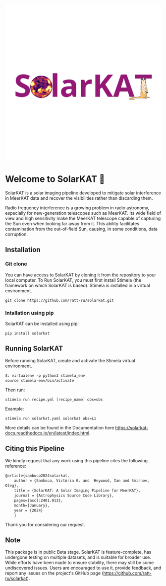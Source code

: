 <div align="center">
 
  <img src="solarkat_logo.png" alt="SolarKAT Logo" width="600">
 
</div>


<h1>Welcome to SolarKAT 🚀</h1>

SolarKAT is a solar imaging pipeline developed to mitigate solar interference in MeerKAT data and recover the visibilities rather than discarding them.

Radio frequency interference is a growing problem in radio astronomy, especially for new-generation telescopes such as MeerKAT.
Its wide field of view and high sensitivity make the MeerKAT telescope capable of capturing the Sun even when looking far away from it.
 This ability facilitates contamination from the out-of-field Sun, causing, in some conditions, data corruption.

## Installation 

### Git clone
You can have access to SolarKAT by cloning it from the repository to your local computer.
To Run SolarKAT, you must first install Stimela (the framework on which SolarKAT is based). Stimela is installed in a virtual environment.

```
git clone https://github.com/ratt-ru/solarkat.git

```

### Intallation using pip 

SolarKAT can be installed using pip:

```
pip install solarkat

```

## Running SolarKAT 

Before running SolarKAT, create and activate the Stimela virtual environment.

```
$: virtualenv -p python3 stimela_env
source stimela-env/bin/activate
```
Then run:
```
stimela run recipe.yml [recipe_name] obs=obs
```
Example:
```
stimela run solarkat.yaml solarkat obs=L1
```

More details can be found in the Documentation here https://solarkat-docs.readthedocs.io/en/latest/index.html.

## Citing this Pipeline

We kindly request that any work using this pipeline cites the following reference:
```
@article{samboco2024solarkat,
    author = {Samboco, Victória G. and  Heywood, Ian and Smirnov, Oleg},
    title = {SolarKAT: A Solar Imaging Pipeline for MeerKAT},
    journal = {Astrophysics Source Code Library},
    pages={ascl:2401.013},
    month={January},
    year = {2024}
    }
```
Thank you for considering our request.


## Note

This package is in public Beta stage. SolarKAT is feature-complete, has undergone testing on multiple datasets, and is suitable for broader use.
While efforts have been made to ensure stability, there may still be some undiscovered issues.
Users are encouraged to use it, provide feedback, and report any issues on the project's GitHub page (https://github.com/ratt-ru/solarkat).

